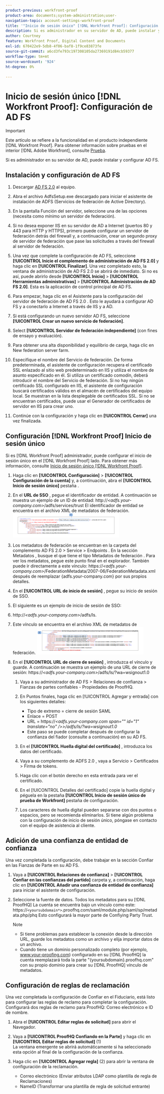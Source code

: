 ```yaml
---
product-previous: workfront-proof
product-area: documents;system-administration;user-
navigation-topic: account-settings-workfront-proof
title: '"Inicio de sesión único" [!DNL Workfront Proof]: Configuración de AD FS'''
description: Si es administrador en su servidor de AD, puede instalar y configurar AD FS.
author: Courtney
feature: Workfront Proof, Digital Content and Documents
exl-id: 670422e9-5db8-4f06-baf8-1f9ce83873fe
source-git-commit: a6cd3fe793c197308105da27369191d84cb59377
workflow-type: tm+mt
source-wordcount: '924'
ht-degree: 0%

---
```


# Inicio de sesión único [!DNL Workfront Proof]: Configuración de AD FS

>[!IMPORTANT]
>
>Este artículo se refiere a la funcionalidad en el producto independiente [!DNL Workfront Proof]. Para obtener información sobre pruebas en el interior [!DNL Adobe Workfront], consulte [Prueba](../../../review-and-approve-work/proofing/proofing.md).

Si es administrador en su servidor de AD, puede instalar y configurar AD FS.

## Instalación y configuración de AD FS

1. Descargar [AD FS 2.0](http://www.microsoft.com/en-us/download/details.aspx?id=10909) al equipo.
1. Abra el archivo AdfsSetup.exe descargado para iniciar el asistente de instalación de ADFS (Servicios de federación de Active Directory).
1. En la pantalla Función del servidor, seleccione una de las opciones (necesita como mínimo un servidor de federación).
1. Si no desea exponer IIS en su servidor de AD a Internet (puertos 80 y 443 para HTTP y HTTPS), primero puede configurar un servidor de federación detrás del firewall y, a continuación, crear un segundo proxy de servidor de federación que pase las solicitudes a través del firewall al servidor de federación.
1. Una vez que complete la configuración de AD FS, seleccione **[!UICONTROL Inicie el complemento de administración de AD FS 2.0]** y haga clic en **[!UICONTROL Finalizar]**. Una vez completado esto, la ventana de administración de AD FS 2.0 se abrirá de inmediato. Si no es así, puede abrirlo desde **[!UICONTROL Inicio]** > **[!UICONTROL Herramientas administrativas]** > **[!UICONTROL Administración de AD FS 2.0]**. Esta es la aplicación de control principal de AD FS.

1. Para empezar, haga clic en el Asistente para la configuración del servidor de federación de AD FS 2.0 .
Esto le ayudará a configurar AD FS y a conectarlo a Internet a través de IIS y a AD.
1. Si está configurando un nuevo servidor AD FS, seleccione **[!UICONTROL Crear un nuevo servicio de federación]**.
1. Select **[!UICONTROL Servidor de federación independiente]** (con fines de ensayo y evaluación).

1. Para obtener una alta disponibilidad y equilibrio de carga, haga clic en New federation server farm.
1. Especifique el nombre del Servicio de federación.
De forma predeterminada, el asistente de configuración recupera el certificado SSL enlazado al sitio web predeterminado en IIS y utiliza el nombre de asunto especificado en él. Si utiliza un certificado comodín, deberá introducir el nombre del Servicio de federación.
Si no hay ningún certificado SSL configurado en IIS, el asistente de configuración buscará certificados válidos en el almacén de certificados del equipo local. Se muestran en la lista desplegable de certificados SSL. Si no se encuentran certificados, puede usar el Generador de certificados de servidor en IIS para crear uno.

1. Continúe con la configuración y haga clic en **[!UICONTROL Cerrar]** una vez finalizada.

## Configuración [!DNL Workfront Proof] Inicio de sesión único

Si es [!DNL Workfront Proof] administrador, puede configurar el inicio de sesión único en el [!DNL Workfront Proof] lado. Para obtener más información, consulte [Inicio de sesión único [!DNL Workfront Proof]](../../../workfront-proof/wp-acct-admin/managing-security/single-sign-on-overview.md).

1. Haga clic en **[!UICONTROL Configuración]** > **[!UICONTROL Configuración de la cuenta]** y, a continuación, abra el **[!UICONTROL Inicio de sesión único]** pestaña .

1. En el **URL de SSO** , pegue el identificador de entidad.
A continuación se muestra un ejemplo de un ID de entidad: http://*&lt;adfs.your-company.com>*/adfs/services/trust El identificador de entidad se encuentra en el archivo XML de metadatos de federación.
   ![ProofHQ_configuration_02.png](assets/proofhq-configuration-02-350x80.png)

1. Los metadatos de federación se encuentran en la carpeta del complemento AD FS 2.0 > Service > Endpoints . En la sección Metadatos , busque el que tiene el tipo Metadatos de federación . Para ver los metadatos, pegue este punto final en el explorador. También puede ir directamente a este vínculo: https://*&lt;adfs.your-company.com>*/FederationMetadata/2007-06/FederationMetadata.xml después de reemplazar {adfs.your-company.com} por sus propios detalles.
1. En el **[!UICONTROL URL de inicio de sesión]** , pegue su inicio de sesión de SSO.
1. El siguiente es un ejemplo de inicio de sesión de SSO:
1. http://*&lt;adfs.your-company.com>*/adfs/ls.
1. Este vínculo se encuentra en el archivo XML de metadatos de federación.
   ![ProofHQ_configuration_03.png](assets/proofhq-configuration-03-350x90.png)

1. En el **[!UICONTROL URL de cierre de sesión]** , introduzca el vínculo y guarde.
A continuación se muestra un ejemplo de una URL de cierre de sesión: https://*&lt;adfs.your-company.com>*/adfs/ls/?wa=wsignout1.0

   1. Vaya a su administrador de AD FS > Relaciones de confianza > Fianzas de partes confiables - Propiedades de ProofHQ.
   1. En Puntos finales, haga clic en [!UICONTROL Agregar y entrada] con los siguientes detalles:

      * Tipo de extremo = cierre de sesión SAML
      * Enlace = POST
      * URL = https://*&lt;adfs.your-company.com span=&quot;&quot; id=&quot;1&quot; translate=&quot;no&quot; />>/adfs/ls/?wa=wsignout1.0*
      * Este paso se puede completar después de configurar la confianza del fiador (consulte a continuación) en su AD FS.
   1. En el **[!UICONTROL Huella digital del certificado]** , introduzca los datos del certificado.
   1. Vaya a su complemento de ADFS 2.0 , vaya a Servicio > Certificados > Firma de tokens.
   1. Haga clic con el botón derecho en esta entrada para ver el certificado.
   1. En el [!UICONTROL Detalles del certificado] copie la huella digital y péguela en la pestaña **[!UICONTROL Inicio de sesión único de prueba de Workfront]** pestaña de configuración.

   1. Los caracteres de huella digital pueden separarse con dos puntos o espacios, pero se recomienda eliminarlos. Si tiene algún problema con la configuración de inicio de sesión único, póngase en contacto con el equipo de asistencia al cliente.


## Adición de una confianza de entidad de confianza

Una vez completada la configuración, debe trabajar en la sección Confiar en las Fianzas de Parte en su AD FS.

1. Vaya a **[!UICONTROL Relaciones de confianza]** > **[!UICONTROL Confiar en las confianzas del partido]** carpeta y, a continuación, haga clic en **[!UICONTROL Añadir una confianza de entidad de confianza]** para iniciar el asistente de configuración.

1. Seleccione la fuente de datos.
Todos los metadatos para su [!DNL ProofHQ] La cuenta se encuentra bajo un vínculo como este: https://`<yoursubdomain*>`.proofhq.com/saml/module.php/saml/sp/metadata.php/phq Esto configurará la mayor parte de Confiying Party Trust.

   >[!NOTE]
   >
   >* Si tiene problemas para establecer la conexión desde la dirección URL, guarde los metadatos como un archivo y elija importar datos de un archivo.
   >* Cuando tiene un dominio personalizado completo (por ejemplo, www.your-proofing.com) configurado en su [!DNL ProofHQ] la cuenta reemplazará toda la parte &quot;{yoursubdomain}.proofhq.com&quot; con su propio dominio para crear su [!DNL ProofHQ] vínculo de metadatos.



## Configuración de reglas de reclamación

Una vez completada la configuración de Confiar en el Fiduciario, está listo para configurar las reglas de reclamo para completar la configuración. Configurará dos reglas de reclamo para ProofHQ: Correo electrónico e ID de nombre.

1. Abra el **[!UICONTROL Editar reglas de solicitud]** para abrir el Navegador.
1. Vaya a **[!UICONTROL ProofHQ Confiando en la Parte]** y haga clic en **[!UICONTROL Editar reglas de solicitud]** (1)\
   La ventana emergente se abrirá automáticamente si ha seleccionado esta opción al final de la configuración de la confianza.

1. Haga clic en **[!UICONTROL Agregar regla]** (2) para abrir la ventana de configuración de la reclamación.

   * Correo electrónico (Enviar atributos LDAP como plantilla de regla de Reclamaciones)
   * NameID (Transformar una plantilla de regla de solicitud entrante)
